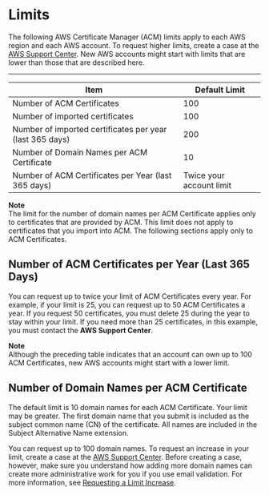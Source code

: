 # Limits<a name="acm-limits"></a>

The following AWS Certificate Manager \(ACM\) limits apply to each AWS region and each AWS account\. To request higher limits, create a case at the [AWS Support Center](https://console.aws.amazon.com/support/home#/case/create?issueType=service-limit-increase&limitType=service-code-acm)\. New AWS accounts might start with limits that are lower than those that are described here\. 


****  

| Item | Default Limit | 
| --- | --- | 
| Number of ACM Certificates | 100 | 
| Number of imported certificates | 100 | 
| Number of imported certificates per year \(last 365 days\) | 200 | 
| Number of Domain Names per ACM Certificate | 10 | 
| Number of ACM Certificates per Year \(last 365 days\) | Twice your account limit | 

**Note**  
 The limit for the number of domain names per ACM Certificate applies only to certificates that are provided by ACM\. This limit does not apply to certificates that you import into ACM\. The following sections apply only to ACM Certificates\.

## Number of ACM Certificates per Year \(Last 365 Days\)<a name="limit-certs-yearly"></a>

 You can request up to twice your limit of ACM Certificates every year\. For example, if your limit is 25, you can request up to 50 ACM Certificates a year\. If you request 50 certificates, you must delete 25 during the year to stay within your limit\. If you need more than 25 certificates, in this example, you must contact the **AWS Support Center**\. 

**Note**  
Although the preceding table indicates that an account can own up to 100 ACM Certificates, new AWS accounts might start with a lower limit\.

## Number of Domain Names per ACM Certificate<a name="limit-domain-names"></a>

The default limit is 10 domain names for each ACM Certificate\. Your limit may be greater\. The first domain name that you submit is included as the subject common name \(CN\) of the certificate\. All names are included in the Subject Alternative Name extension\. 

You can request up to 100 domain names\. To request an increase in your limit, create a case at the [ AWS Support Center](https://console.aws.amazon.com/support/home#/case/create?issueType=service-limit-increase&limitType=service-code-acm)\. Before creating a case, however, make sure you understand how adding more domain names can create more administrative work for you if you use email validation\. For more information, see [Requesting a Limit Increase](acm-bestpractices.md#best-practices-limit-increase)\. 